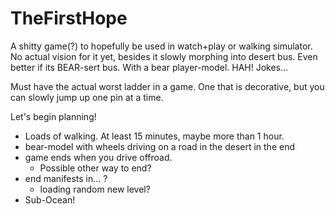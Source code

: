 # TheFirstHope
A shitty game(?) to hopefully be used in watch+play or walking simulator.
No actual vision for it yet, besides it slowly morphing into desert bus.
Even better if its BEAR-sert bus. With a bear player-model. HAH! Jokes...

Must have the actual worst ladder in a game.
One that is decorative, but you can slowly jump up one pin at a time.


Let's begin planning!

- Loads of walking. At least 15 minutes, maybe more than 1 hour.
- bear-model with wheels driving on a road in the desert in the end
- game ends when you drive offroad.
  - Possible other way to end?
- end manifests in... ?
  - loading random new level?
- Sub-Ocean!